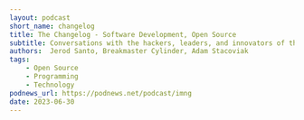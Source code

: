 ```yaml
---
layout: podcast
short_name: changelog
title: The Changelog - Software Development, Open Source
subtitle: Conversations with the hackers, leaders, and innovators of the software world. Hosts Adam Stacoviak and Jerod Santo face their imposter syndrome so you don’t have to. Expect in-depth interviews with the best and brightest in software engineering, open source, and leadership. This is a polyglot podcast. All programming languages, platforms, and communities are welcome. Open source moves fast. Keep up.
authors:  Jerod Santo, Breakmaster Cylinder, Adam Stacoviak
tags:
    - Open Source
    - Programming
    - Technology
podnews_url: https://podnews.net/podcast/imng
date: 2023-06-30
---
```

